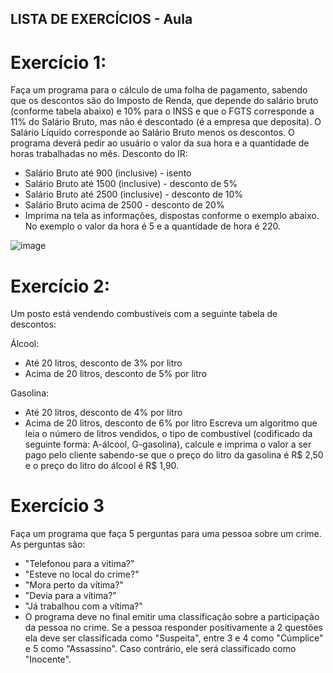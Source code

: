 ## LISTA DE EXERCÍCIOS - Aula
# Exercício 1:
Faça um programa para o cálculo de uma folha de pagamento, sabendo que os descontos são do Imposto de Renda, que depende do salário bruto (conforme tabela abaixo) e 10% para o INSS e que o FGTS corresponde a 11% do Salário Bruto, mas não é descontado (é a empresa que deposita). O Salário Líquido corresponde ao Salário Bruto menos os descontos. O programa deverá pedir ao usuário o valor da sua hora e a quantidade de horas trabalhadas no mês.
Desconto do IR:
- Salário Bruto até 900 (inclusive) - isento
- Salário Bruto até 1500 (inclusive) - desconto de 5%
- Salário Bruto até 2500 (inclusive) - desconto de 10%
- Salário Bruto acima de 2500 - desconto de 20% 
- Imprima na tela as informações, dispostas conforme o exemplo abaixo. No exemplo o valor da hora é 5 e a quantidade de hora é 220.

![image](https://github.com/IrisRPerrorni/ExercicioAula9/assets/133882090/7cfeb72a-9e3b-4c54-8f4d-1bc0bc85ee5e)


# Exercício 2:
Um posto está vendendo combustíveis com a seguinte tabela de descontos:

Álcool:
- Até 20 litros, desconto de 3% por litro
- Acima de 20 litros, desconto de 5% por litro

Gasolina:
- Até 20 litros, desconto de 4% por litro
- Acima de 20 litros, desconto de 6% por litro 
Escreva um algoritmo que leia o número de litros vendidos, o tipo de combustível (codificado da seguinte forma: A-álcool, G-gasolina), calcule e imprima o valor a ser pago pelo cliente sabendo-se que o preço do litro da gasolina é R$ 2,50 e o preço do litro do álcool é R$ 1,90.

# Exercício 3
Faça um programa que faça 5 perguntas para uma pessoa sobre um crime. As perguntas são:
- "Telefonou para a vítima?"
- "Esteve no local do crime?"
- "Mora perto da vítima?"
- "Devia para a vítima?"
- "Já trabalhou com a vítima?" 
- O programa deve no final emitir uma classificação sobre a participação da pessoa no crime. Se a pessoa responder positivamente a 2 questões ela deve ser classificada como "Suspeita", entre 3 e 4 como "Cúmplice" e 5 como "Assassino". Caso contrário, ele será classificado como "Inocente".

